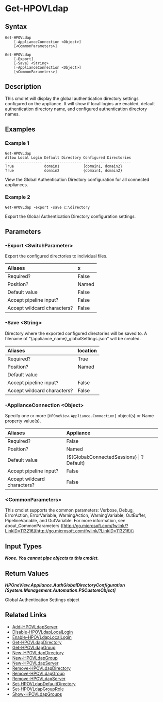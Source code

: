 ﻿---
description: List Global Authentication Directory settings.
---

# Get-HPOVLdap

## Syntax

```text
Get-HPOVLdap
    [-ApplianceConnection <Object>]
    [<CommonParameters>]
```

```text
Get-HPOVLdap
    [-Export]
    [-Save] <String>
    [-ApplianceConnection <Object>]
    [<CommonParameters>]
```

## Description

This cmdlet will display the global authentication directory settings configured on the appliance.  It will show if local logins are enabled, default authentication directory name, and configured authentication directory names.

## Examples

###  Example 1 

```text
Get-HPOVLdap
Allow Local Login Default Directory Configured Directories
----------------- ----------------- ----------------------
True              domain1           {domain1, domain2}
True              domain2           {domain1, domain2}
```

View the Global Authentication Directory configuration for all connected appliances.

###  Example 2 

```text
Get-HPOVLdap -export -save c:\directory

```

Export the Global Authentication Directory configuration settings.

## Parameters

### -Export &lt;SwitchParameter&gt;

Export the configured directories to individual files.

| Aliases | x |
| :--- | :--- |
| Required? | False |
| Position? | Named |
| Default value | False |
| Accept pipeline input? | False |
| Accept wildcard characters? | False |

### -Save &lt;String&gt;

Directory where the exported configured directories will be saved to.  A filename of "{appliance_name}_globalSettings.json" will be created.

| Aliases | location |
| :--- | :--- |
| Required? | True |
| Position? | Named |
| Default value |  |
| Accept pipeline input? | False |
| Accept wildcard characters? | False |

### -ApplianceConnection &lt;Object&gt;

Specify one or more `[HPOneView.Appliance.Connection]` object(s) or Name property value(s).

| Aliases | Appliance |
| :--- | :--- |
| Required? | False |
| Position? | Named |
| Default value | (${Global:ConnectedSessions} &vert; ? Default) |
| Accept pipeline input? | False |
| Accept wildcard characters? | False |

### &lt;CommonParameters&gt;

This cmdlet supports the common parameters: Verbose, Debug, ErrorAction, ErrorVariable, WarningAction, WarningVariable, OutBuffer, PipelineVariable, and OutVariable. For more information, see about\_CommonParameters \([http://go.microsoft.com/fwlink/?LinkID=113216](http://go.microsoft.com/fwlink/?LinkID=113216)\)

## Input Types

_**None.  You cannot pipe objects to this cmdlet.**_

## Return Values

_**HPOneView.Appliance.AuthGlobalDirectoryConfiguration [System.Management.Automation.PSCustomObject]**_

Global Authentication Settings object

## Related Links

* [Add-HPOVLdapServer](add-hpovldapserver.md)
* [Disable-HPOVLdapLocalLogin](disable-hpovldaplocallogin.md)
* [Enable-HPOVLdapLocalLogin](enable-hpovldaplocallogin.md)
* [Get-HPOVLdapDirectory](get-hpovldapdirectory.md)
* [Get-HPOVLdapGroup](get-hpovldapgroup.md)
* [New-HPOVLdapDirectory](new-hpovldapdirectory.md)
* [New-HPOVLdapGroup](new-hpovldapgroup.md)
* [New-HPOVLdapServer](new-hpovldapserver.md)
* [Remove-HPOVLdapDirectory](remove-hpovldapdirectory.md)
* [Remove-HPOVLdapGroup](remove-hpovldapgroup.md)
* [Remove-HPOVLdapServer](remove-hpovldapserver.md)
* [Set-HPOVLdapDefaultDirectory](set-hpovldapdefaultdirectory.md)
* [Set-HPOVLdapGroupRole](set-hpovldapgrouprole.md)
* [Show-HPOVLdapGroups](show-hpovldapgroups.md)
